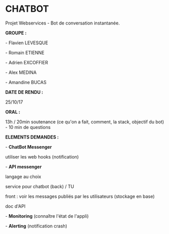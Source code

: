 # CHATBOT
Projet Webservices - Bot de conversation instantanée.

<p><p><B>GROUPE :</B></p>
<p>- Flavien LEVESQUE</p>
<p>- Romain ETIENNE</p>
<p>- Adrien EXCOFFIER</p>
<p>- Alex MEDINA</p>
<p>- Amandine BUCAS</p>
</p>

<p><p><B>DATE DE RENDU :</B></p>
25/10/17</p>

<p><p><B>ORAL :</B></p> 
13h / 20min soutenance (ce qu'on a fait, comment, la stack, objectif du bot) - 10 min de questions</p>

<p><p><B>ELEMENTS DEMANDES :</B></p> 
<p> - <B>ChatBot Messenger</B>
	 <p>   utiliser les web hooks (notification)
<p> - <B>API messenger</B>
	 <p>   langage au choix
	 <p>   service pour chatbot (back) / TU
	 <p>   front : voir les messages publiés par les utilisateurs (stockage en base)
	 <p>   doc d'API
<p> - <B>Monitoring</B> (connaître l'état de l'appli)
<p> - <B>Alerting</B> (notification crash)</p>
